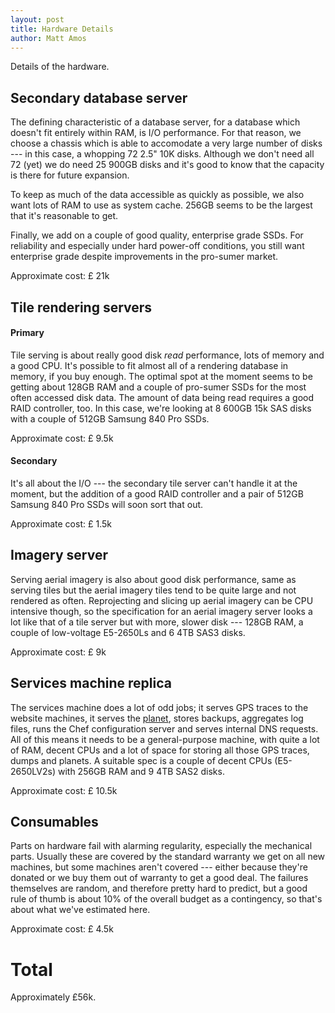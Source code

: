 ```yaml
---
layout: post
title: Hardware Details
author: Matt Amos
---
```


Details of the hardware.

## Secondary database server

The defining characteristic of a database server, for a database which
doesn't fit entirely within RAM, is I/O performance. For that reason,
we choose a chassis which is able to accomodate a very large number of
disks --- in this case, a whopping 72 2.5" 10K disks. Although we
don't need all 72 (yet) we do need 25 900GB disks and it's good to
know that the capacity is there for future expansion.

To keep as much of the data accessible as quickly as possible, we also
want lots of RAM to use as system cache. 256GB seems to be the largest
that it's reasonable to get.

Finally, we add on a couple of good quality, enterprise grade
SSDs. For reliability and especially under hard power-off conditions,
you still want enterprise grade despite improvements in the pro-sumer
market.

Approximate cost: £ 21k

<!-- S53959 = £ 20,440 -->
<!-- alternatively, S53963 = £ 14,207 -->

## Tile rendering servers

#### Primary

Tile serving is about really good disk _read_ performance, lots of
memory and a good CPU. It's possible to fit almost all of a rendering
database in memory, if you buy enough. The optimal spot at the moment
seems to be getting about 128GB RAM and a couple of pro-sumer SSDs for
the most often accessed disk data. The amount of data being read
requires a good RAID controller, too. In this case, we're looking at 8
600GB 15k SAS disks with a couple of 512GB Samsung 840 Pro SSDs.

Approximate cost: £ 9.5k

<!-- S53960 = £ 9,365-->

#### Secondary

It's all about the I/O --- the secondary tile server can't handle it
at the moment, but the addition of a good RAID controller and a pair
of 512GB Samsung 840 Pro SSDs will soon sort that out.

Approximate cost: £ 1.5k

<!-- LSI 9361-8i kit = £520 -->
<!-- 2x Samsung 850 Pro? 2x£470-->

## Imagery server

Serving aerial imagery is also about good disk performance, same as
serving tiles but the aerial imagery tiles tend to be quite large and
not rendered as often. Reprojecting and slicing up aerial imagery can
be CPU intensive though, so the specification for an aerial
imagery server looks a lot like that of a tile server but with more,
slower disk --- 128GB RAM, a couple of low-voltage E5-2650Ls and 6 4TB
SAS3 disks.

Approximate cost: £ 9k

<!-- S53961 = £ 8,740-->

## Services machine replica

The services machine does a lot of odd jobs; it serves GPS traces to
the website machines, it serves the
[planet](http://planet.openstreetmap.org), stores backups, aggregates
log files, runs the Chef configuration server and serves internal DNS
requests. All of this means it needs to be a general-purpose
machine, with quite a lot of RAM, decent CPUs and a lot of space for
storing all those GPS traces, dumps and planets. A suitable spec is a
couple of decent CPUs (E5-2650LV2s) with 256GB RAM and 9 4TB SAS2
disks.

Approximate cost: £ 10.5k

<!-- S53962 = £ 10,220-->

## Consumables

Parts on hardware fail with alarming regularity, especially the
mechanical parts. Usually these are covered by the standard warranty
we get on all new machines, but some machines aren't covered ---
either because they're donated or we buy them out of warranty to get a
good deal. The failures themselves are random, and therefore pretty
hard to predict, but a good rule of thumb is about 10% of the overall
budget as a contingency, so that's about what we've estimated here.

Approximate cost: £ 4.5k

# Total

Approximately £56k.
